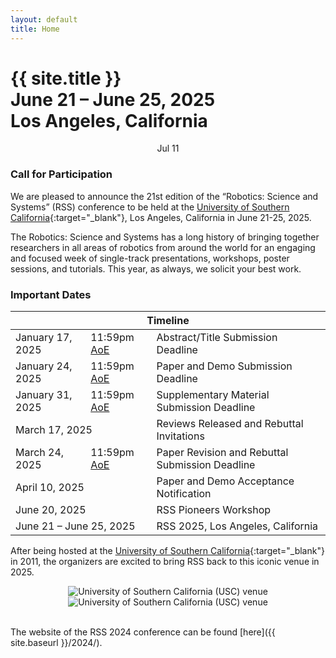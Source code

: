 ```yaml
---
layout: default
title: Home
---
```

<h1 class="page-title">{{ site.title }}<br>
June 21 &ndash; June 25, 2025<br>Los Angeles, California</h1>

<div id="dayselector" style="width: 100%; text-align: center; justify-content: center; display: inline-flex;">
  <div class="daybutton" link="nMLoZbxWnpY">Jul 11</div>
</div>

<!-- ### News and Updates -->

### Call for Participation

We are pleased to announce the 21st edition of the “Robotics: Science and Systems” (RSS) conference to be held at the [University of Southern California](https://www.usc.edu/){:target="_blank"}, Los Angeles, California in June 21-25, 2025. 

The Robotics: Science and Systems has a long history of bringing together researchers in all areas of robotics from around the world for an engaging and focused week of single-track presentations, workshops, poster sessions, and tutorials. This year, as always, we solicit your best work.

### Important Dates

<table class="table">
    <thead>
      <tr>
        <th colspan="3">Timeline</th>
      </tr>
    </thead>
    <tbody>
      <tr>
        <td>January 17, 2025</td>
        <td>11:59pm <a href="https://time.is/Anywhere_on_Earth">AoE</a></td>
        <td>Abstract/Title Submission Deadline</td>
      </tr>
      <tr>
        <td>January 24, 2025</td>
        <td>11:59pm <a href="https://time.is/Anywhere_on_Earth">AoE</a></td>
        <td>Paper and Demo Submission Deadline</td>
      </tr>
      <tr>
        <td>January 31, 2025</td>
        <td>11:59pm <a href="https://time.is/Anywhere_on_Earth">AoE</a></td>
        <td>Supplementary Material Submission Deadline</td>
      </tr>
      <tr>
        <td colspan="2">March 17, 2025</td>
        <td>Reviews Released and Rebuttal Invitations</td>
      </tr>
      <tr>
        <td>March 24, 2025</td>
        <td>11:59pm <a href="https://time.is/Anywhere_on_Earth">AoE</a></td>
        <td>Paper Revision and Rebuttal Submission Deadline</td>
      </tr>
      <tr>
        <td colspan="2">April 10, 2025</td>
        <td>Paper and Demo Acceptance Notification</td>
      </tr>
      <tr>
        <td colspan="2">June 20, 2025</td>
        <td>RSS Pioneers Workshop</td>
      </tr>
      <tr>
        <td colspan="2">June 21 &ndash; June 25, 2025</td>
        <td>RSS 2025, Los Angeles, California</td>
      </tr>
    </tbody>
</table>

After being hosted at the [University of Southern California](https://www.usc.edu/){:target="_blank"} in 2011, the organizers are excited to bring RSS back to this iconic venue in 2025.

<p class="img-container" style="text-align: center;">
  <img src="{{ site.baseurl }}/images/rss2025_usc1.jpg" alt="University of Southern California (USC) venue" class="img-responsive img-same-height" />
  <img src="{{ site.baseurl }}/images/rss2025_usc2.jpg" alt="University of Southern California (USC) venue" class="img-responsive img-same-height" />
</p>

<br/>
The website of the RSS 2024 conference can be found [here]({{ site.baseurl }}/2024/).

<br/>
<br/>
<br/>
<br/>
<br/>
